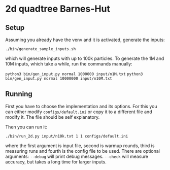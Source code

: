 # 2d quadtree Barnes-Hut


## Setup

Assuming you already have the venv and it is activated, generate the inputs:

`./bin/generate_sample_inputs.sh`

which will generate inputs with up to 100k particles. To generate the 1M and 10M inputs, 
which take a while, run the commands manually:

`python3 bin/gen_input.py normal 1000000 input/n1M.txt`
`python3 bin/gen_input.py normal 10000000 input/n10M.txt`


## Running

First you have to choose the implementation and its options.
For this you can either modify `configs/default.ini` or
copy it to a different file and modify it.
The file should be self explanatory.

Then you can run it:

`./bin/run_2d.py input/n10k.txt 1 1 configs/default.ini`

where the first argument is input file, second is warmup rounds,
third is measuring runs and fourth is the config file to be used.
There are optional arguments:
`--debug` will print debug messages.
`--check` will measure accuracy, but takes a long time for larger inputs.